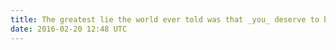```yaml
---
title: The greatest lie the world ever told was that _you_ deserve to be loved.
date: 2016-02-20 12:48 UTC
---
```


